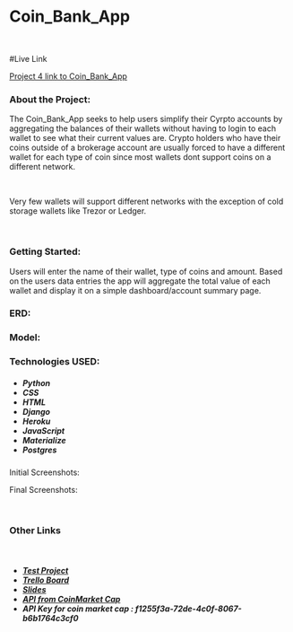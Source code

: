 <h1> Coin_Bank_App </h1>

<br>

#Live Link 

<a href=""> Project 4 link to Coin_Bank_App </a>

<h3> About the Project: </h3>

<p>  The Coin_Bank_App seeks to help users simplify their Cyrpto accounts by aggregating the balances of their wallets without having to login to each wallet to see what their current values are. Crypto holders who have their coins outside of a brokerage account are usually forced to have a different wallet for each type of coin since most wallets dont support coins on a different network. </p>
<br>

<p>
Very few wallets will support different networks with the exception of cold storage wallets like Trezor or Ledger.
</p>
<br>


<h3>
Getting Started:

</h3>
<p>
    Users will enter the name of their wallet, type of coins and amount. Based on the users data entries the app will aggregate the total value of each wallet and display it on a simple dashboard/account summary page. </p>

<h3>
ERD:
</h3>

<!-- pic of erd -->


<h3>
Model:
</h3>

<!-- pic of model page -->


<h3>
Technologies USED:
</h3>

<h5>
<ul>
<li>Python</li>
<li>CSS    </li>
<li>HTML   </li>
<li>Django </li>
<li>Heroku  </li>
<li>JavaScript </li>
<li>Materialize </li>
<li>Postgres  </li>
</h5>



Initial Screenshots:

<!-- pic -->



Final Screenshots:


<!-- pics -->



<br>
<h3>
Other Links
</h3>


<br>
<h5>

<ul>

<li> 
<a href="https://github.com/jmolasky/project_4_test">Test Project </a> </li>

<li> 
<a href="https://trello.com/invite/b/ikF0RzVE/e6b47d1d6aef036b537c7de479abbcc9/project-4-planning"> Trello Board</a> </li>

<li> <a href="https://docs.google.com/presentation/d/1xKGFOaHRCUb5qFIfaoh62O9vhbbdgheGQp9qr9SwmCQ/edit?usp=sharing">Slides </a>
</li>

<li> <a href="https://coinmarketcap.com/api/documentation/v2/">API from CoinMarket Cap </a> </li>

<li> API Key for coin market cap : f1255f3a-72de-4c0f-8067-b6b1764c3cf0
 </li>

</ul>


